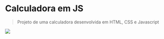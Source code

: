 # Calculadora em JS
> Projeto de uma calculadora desenvolvida em HTML, CSS e Javascript

<img src="\src\JavaScript\Calculadora JS\imagem">
